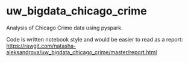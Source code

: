 # uw_bigdata_chicago_crime
Analysis of Chicago Crime data using pyspark.

Code is written notebook style and would be easier to read as a report:
https://rawgit.com/natasha-aleksandrova/uw_bigdata_chicago_crime/master/report.html
